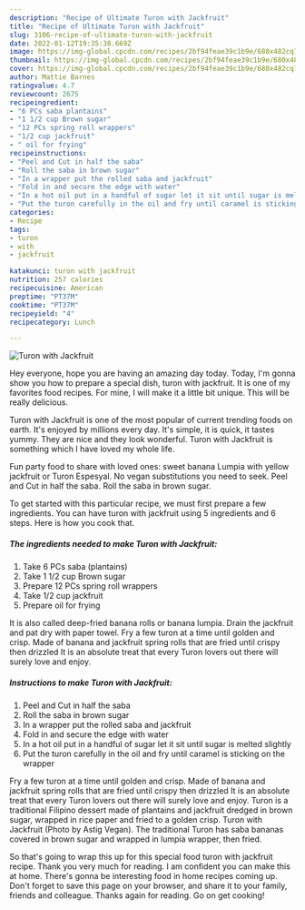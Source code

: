 ```yaml
---
description: "Recipe of Ultimate Turon with Jackfruit"
title: "Recipe of Ultimate Turon with Jackfruit"
slug: 3106-recipe-of-ultimate-turon-with-jackfruit
date: 2022-01-12T19:35:38.669Z
image: https://img-global.cpcdn.com/recipes/2bf94feae39c1b9e/680x482cq70/turon-with-jackfruit-recipe-main-photo.jpg
thumbnail: https://img-global.cpcdn.com/recipes/2bf94feae39c1b9e/680x482cq70/turon-with-jackfruit-recipe-main-photo.jpg
cover: https://img-global.cpcdn.com/recipes/2bf94feae39c1b9e/680x482cq70/turon-with-jackfruit-recipe-main-photo.jpg
author: Mattie Barnes
ratingvalue: 4.7
reviewcount: 2675
recipeingredient:
- "6 PCs saba plantains"
- "1 1/2 cup Brown sugar"
- "12 PCs spring roll wrappers"
- "1/2 cup jackfruit"
- " oil for frying"
recipeinstructions:
- "Peel and Cut in half the saba"
- "Roll the saba in brown sugar"
- "In a wrapper put the rolled saba and jackfruit"
- "Fold in and secure the edge with water"
- "In a hot oil put in a handful of sugar let it sit until sugar is melted slightly"
- "Put the turon carefully in the oil and fry until caramel is sticking on the wrapper"
categories:
- Recipe
tags:
- turon
- with
- jackfruit

katakunci: turon with jackfruit 
nutrition: 257 calories
recipecuisine: American
preptime: "PT37M"
cooktime: "PT37M"
recipeyield: "4"
recipecategory: Lunch

---
```



![Turon with Jackfruit](https://img-global.cpcdn.com/recipes/2bf94feae39c1b9e/680x482cq70/turon-with-jackfruit-recipe-main-photo.jpg)

Hey everyone, hope you are having an amazing day today. Today, I'm gonna show you how to prepare a special dish, turon with jackfruit. It is one of my favorites food recipes. For mine, I will make it a little bit unique. This will be really delicious.

Turon with Jackfruit is one of the most popular of current trending foods on earth. It's enjoyed by millions every day. It's simple, it is quick, it tastes yummy. They are nice and they look wonderful. Turon with Jackfruit is something which I have loved my whole life.

Fun party food to share with loved ones: sweet banana Lumpia with yellow jackfruit or Turon Espesyal. No vegan substitutions you need to seek. Peel and Cut in half the saba. Roll the saba in brown sugar.


To get started with this particular recipe, we must first prepare a few ingredients. You can have turon with jackfruit using 5 ingredients and 6 steps. Here is how you cook that.

<!--inarticleads1-->

##### The ingredients needed to make Turon with Jackfruit:

1. Take 6 PCs saba (plantains)
1. Take 1 1/2 cup Brown sugar
1. Prepare 12 PCs spring roll wrappers
1. Take 1/2 cup jackfruit
1. Prepare  oil for frying


It is also called deep-fried banana rolls or banana lumpia. Drain the jackfruit and pat dry with paper towel. Fry a few turon at a time until golden and crisp. Made of banana and jackfruit spring rolls that are fried until crispy then drizzled It is an absolute treat that every Turon lovers out there will surely love and enjoy. 

<!--inarticleads2-->

##### Instructions to make Turon with Jackfruit:

1. Peel and Cut in half the saba
1. Roll the saba in brown sugar
1. In a wrapper put the rolled saba and jackfruit
1. Fold in and secure the edge with water
1. In a hot oil put in a handful of sugar let it sit until sugar is melted slightly
1. Put the turon carefully in the oil and fry until caramel is sticking on the wrapper


Fry a few turon at a time until golden and crisp. Made of banana and jackfruit spring rolls that are fried until crispy then drizzled It is an absolute treat that every Turon lovers out there will surely love and enjoy. Turon is a traditional Filipino dessert made of plantains and jackfruit dredged in brown sugar, wrapped in rice paper and fried to a golden crisp. Turon with Jackfruit (Photo by Astig Vegan). The traditional Turon has saba bananas covered in brown sugar and wrapped in lumpia wrapper, then fried. 

So that's going to wrap this up for this special food turon with jackfruit recipe. Thank you very much for reading. I am confident you can make this at home. There's gonna be interesting food in home recipes coming up. Don't forget to save this page on your browser, and share it to your family, friends and colleague. Thanks again for reading. Go on get cooking!
